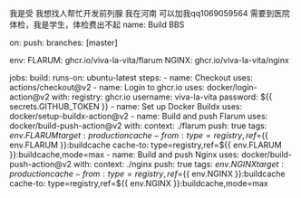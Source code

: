我是受
我想找人帮忙开发前列腺
我在河南
可以加我qq1069059564
需要到医院体检，我是学生，体检费出不起
name: Build BBS

on:
  push:
    branches: [master]

env:
  FLARUM: ghcr.io/viva-la-vita/flarum
  NGINX: ghcr.io/viva-la-vita/nginx

jobs:
  build:
    runs-on: ubuntu-latest
    steps:
      - name: Checkout
        uses: actions/checkout@v2
      - name: Login to ghcr.io
        uses: docker/login-action@v2
        with:
          registry: ghcr.io
          username: viva-la-vita
          password: ${{ secrets.GITHUB_TOKEN }}
      - name: Set up Docker Buildx
        uses: docker/setup-buildx-action@v2
      - name: Build and push Flarum
        uses: docker/build-push-action@v2
        with:
          context: ./flarum
          push: true
          tags: ${{ env.FLARUM }}
          target: production
          cache-from: type=registry,ref=${{ env.FLARUM }}:buildcache
          cache-to: type=registry,ref=${{ env.FLARUM }}:buildcache,mode=max
      - name: Build and push Nginx
        uses: docker/build-push-action@v2
        with:
          context: ./nginx
          push: true
          tags: ${{ env.NGINX }}
          target: production
          cache-from: type=registry,ref=${{ env.NGINX }}:buildcache
          cache-to: type=registry,ref=${{ env.NGINX }}:buildcache,mode=max
